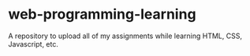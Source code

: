 # web-programming-learning
A repository to upload all of my assignments while learning HTML, CSS, Javascript, etc.
